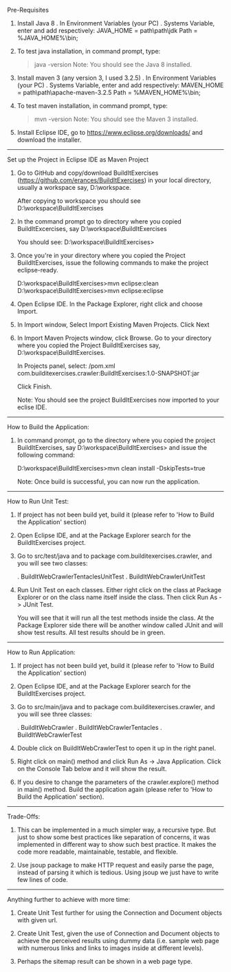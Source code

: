 Pre-Requisites
1. Install Java 8
   . In Environment Variables (your PC)
       . Systems Variable, enter and add respectively:
           JAVA_HOME = path\path\jdk
           Path = %JAVA_HOME%\bin;

2. To test java installation, in command prompt, type:
   > java -version
   Note: You should see the Java 8 installed. 

3. Install maven 3 (any version 3, I used 3.2.5)
   . In Environment Variables (your PC)
       . Systems Variable, enter and add respectively:
           MAVEN_HOME = path\path\apache-maven-3.2.5
           Path = %MAVEN_HOME%\bin;

4. To test maven installation, in command prompt, type:
   > mvn -version
   Note: You should see the Maven 3 installed.

5. Install Eclipse IDE, go to https://www.eclipse.org/downloads/ and download the installer.



***************************************************
Set up the Project in Eclipse IDE as Maven Project

1. Go to GitHub and copy/download BuildItExercises (https://github.com/erances/BuildItExercises) in your local directory, 
   usually a workspace say, D:\workspace\.

   After copying to workspace you should see D:\workspace\BuildItExercises

2. In the command prompt go to directory where you copied BuildItExcercises, say D:\workspace\BuildItExercises

   You should see:
   D:\workspace\BuildItExercises>

3. Once you're in your directory where you copied the Project BuildItExercises, issue the following commands to make the project 
   eclipse-ready.
   
   D:\workspace\BuildItExercises>mvn eclipse:clean
   D:\workspace\BuildItExercises>mvn eclipse:eclipse
   
4. Open Eclipse IDE. In the Package Explorer, right click and choose Import.

5. In Import window, Select Import Existing Maven Projects. Click Next

6. In Import Maven Projects window, click Browse. Go to your directory where you copied the Project BuildItExercises say, 
   D:\workspace\BuildItExercises.  
   
   In Projects panel, select:
      /pom.xml com.builditexercises.crawler:BuildItExercises:1.0-SNAPSHOT:jar 
      
   Click Finish.

   Note: You should see the project BuildItExercises now imported to your eclise IDE.



***************************************************
How to Build the Application:

1. In command prompt, go to the directory where you copied the project BuildItExercises, say D:\workspace\BuildItExercises> 
   and issue the following command:

   D:\workspace\BuildItExercises>mvn clean install -DskipTests=true

   Note: Once build is successful, you can now run the application.



***************************************************
How to Run Unit Test:

1. If project has not been build yet, build it (please refer to 'How to Build the Application' section)

2. Open Eclipse IDE, and at the Package Explorer search for the BuildItExercises project.

3. Go to src/test/java and to package com.builditexercises.crawler, and you will see two classes:
   
   . BuildItWebCrawlerTentaclesUnitTest
   . BuildItWebCrawlerUnitTest

4. Run Unit Test on each classes.  Either right click on the class at Package Explorer or on the class name itself inside the class. 
   Then click Run As -> JUnit Test.

   You will see that it will run all the test methods inside the class.  At the Package Explorer side there will be another window 
   called JUnit and will show test results.  All test results should be in green.



***************************************************
How to Run Application:

1. If project has not been build yet, build it (please refer to 'How to Build the Application' section)

2. Open Eclipse IDE, and at the Package Explorer search for the BuildItExercises project.

3. Go to src/main/java and to package com.builditexercises.crawler, and you will see three classes:

   . BuildItWebCrawler
   . BuildItWebCrawlerTentacles
   . BuildItWebCrawlerTest

4. Double click on BuildItWebCrawlerTest to open it up in the right panel.

5. Right click on main() method and click Run As -> Java Application.  Click on the Console Tab below and it will show the result.

6. If you desire to change the parameters of the crawler.explore() method in main() method.  Build the application again 
   (please refer to 'How to Build the Application' section).



***************************************************
Trade-Offs:

1. This can be implemented in a much simpler way, a recursive type.  But just to show some best practices like separation of concerns, 
   it was implemented in different way to show such best practice.  It makes the code more readable, maintainable, testable, 
   and flexible.

2. Use jsoup package to make HTTP request and easily parse the page, instead of parsing it which is tedious. Using jsoup we just have 
   to write few lines of code.



***************************************************
Anything further to achieve with more time:

1. Create Unit Test further for using the Connection and Document objects with given url.

2. Create Unit Test, given the use of Connection and Document objects to achieve the perceived results using dummy data 
   (i.e. sample web page with numerous links and links to images inside at different levels).

3. Perhaps the sitemap result can be shown in a web page type.



